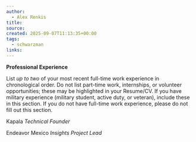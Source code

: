 ```yaml
---
author:
  - Alex Renkis
title:
source:
created: 2025-09-07T11:13:35+00:00
tags:
  - schwarzman
links:
---
```

**Professional Experience**

List *up to two* of your most recent full-time work experience in chronological order. Do not list part-time work, internships, or volunteer opportunities; these may be highlighted in your Resume/CV.   If you have military experience (military student, active duty, or veteran), include these in this section. If you do not have full-time work experience, please do not fill out this section.

Kapala
*Technical Founder*

Endeavor Mexico
*Insights Project Lead*